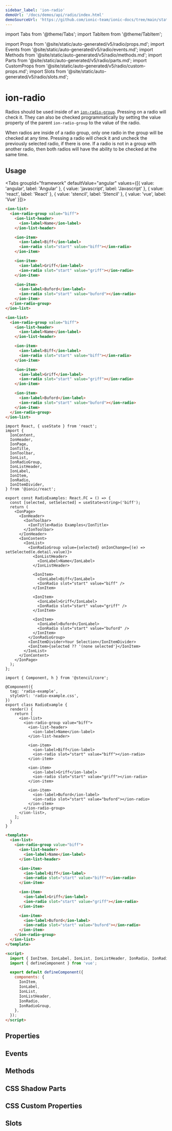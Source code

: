 ```yaml
---
sidebar_label: 'ion-radio'
demoUrl: '/docs/demos/api/radio/index.html'
demoSourceUrl: 'https://github.com/ionic-team/ionic-docs/tree/main/static/demos/api/radio/index.html'
---
```


import Tabs from '@theme/Tabs';
import TabItem from '@theme/TabItem';

import Props from '@site/static/auto-generated/v5/radio/props.md';
import Events from '@site/static/auto-generated/v5/radio/events.md';
import Methods from '@site/static/auto-generated/v5/radio/methods.md';
import Parts from '@site/static/auto-generated/v5/radio/parts.md';
import CustomProps from '@site/static/auto-generated/v5/radio/custom-props.md';
import Slots from '@site/static/auto-generated/v5/radio/slots.md';

# ion-radio

Radios should be used inside of an [`ion-radio-group`](radio-group.md). Pressing on a radio will check it. They can also be checked programmatically by setting the value property of the parent `ion-radio-group` to the value of the radio.

When radios are inside of a radio group, only one radio in the group will be checked at any time. Pressing a radio will check it and uncheck the previously selected radio, if there is one. If a radio is not in a group with another radio, then both radios will have the ability to be checked at the same time.

## Usage

<Tabs groupId="framework" defaultValue="angular" values={[{ value: 'angular', label: 'Angular' }, { value: 'javascript', label: 'Javascript' }, { value: 'react', label: 'React' }, { value: 'stencil', label: 'Stencil' }, { value: 'vue', label: 'Vue' }]}>

<TabItem value="angular">

```html
<ion-list>
  <ion-radio-group value="biff">
    <ion-list-header>
      <ion-label>Name</ion-label>
    </ion-list-header>

    <ion-item>
      <ion-label>Biff</ion-label>
      <ion-radio slot="start" value="biff"></ion-radio>
    </ion-item>

    <ion-item>
      <ion-label>Griff</ion-label>
      <ion-radio slot="start" value="griff"></ion-radio>
    </ion-item>

    <ion-item>
      <ion-label>Buford</ion-label>
      <ion-radio slot="start" value="buford"></ion-radio>
    </ion-item>
  </ion-radio-group>
</ion-list>
```

</TabItem>

<TabItem value="javascript">

```html
<ion-list>
  <ion-radio-group value="biff">
    <ion-list-header>
      <ion-label>Name</ion-label>
    </ion-list-header>

    <ion-item>
      <ion-label>Biff</ion-label>
      <ion-radio slot="start" value="biff"></ion-radio>
    </ion-item>

    <ion-item>
      <ion-label>Griff</ion-label>
      <ion-radio slot="start" value="griff"></ion-radio>
    </ion-item>

    <ion-item>
      <ion-label>Buford</ion-label>
      <ion-radio slot="start" value="buford"></ion-radio>
    </ion-item>
  </ion-radio-group>
</ion-list>
```

</TabItem>

<TabItem value="react">

```tsx
import React, { useState } from 'react';
import {
  IonContent,
  IonHeader,
  IonPage,
  IonTitle,
  IonToolbar,
  IonList,
  IonRadioGroup,
  IonListHeader,
  IonLabel,
  IonItem,
  IonRadio,
  IonItemDivider,
} from '@ionic/react';

export const RadioExamples: React.FC = () => {
  const [selected, setSelected] = useState<string>('biff');
  return (
    <IonPage>
      <IonHeader>
        <IonToolbar>
          <IonTitle>Radio Examples</IonTitle>
        </IonToolbar>
      </IonHeader>
      <IonContent>
        <IonList>
          <IonRadioGroup value={selected} onIonChange={(e) => setSelected(e.detail.value)}>
            <IonListHeader>
              <IonLabel>Name</IonLabel>
            </IonListHeader>

            <IonItem>
              <IonLabel>Biff</IonLabel>
              <IonRadio slot="start" value="biff" />
            </IonItem>

            <IonItem>
              <IonLabel>Griff</IonLabel>
              <IonRadio slot="start" value="griff" />
            </IonItem>

            <IonItem>
              <IonLabel>Buford</IonLabel>
              <IonRadio slot="start" value="buford" />
            </IonItem>
          </IonRadioGroup>
          <IonItemDivider>Your Selection</IonItemDivider>
          <IonItem>{selected ?? '(none selected'}</IonItem>
        </IonList>
      </IonContent>
    </IonPage>
  );
};
```

</TabItem>

<TabItem value="stencil">

```tsx
import { Component, h } from '@stencil/core';

@Component({
  tag: 'radio-example',
  styleUrl: 'radio-example.css',
})
export class RadioExample {
  render() {
    return [
      <ion-list>
        <ion-radio-group value="biff">
          <ion-list-header>
            <ion-label>Name</ion-label>
          </ion-list-header>

          <ion-item>
            <ion-label>Biff</ion-label>
            <ion-radio slot="start" value="biff"></ion-radio>
          </ion-item>

          <ion-item>
            <ion-label>Griff</ion-label>
            <ion-radio slot="start" value="griff"></ion-radio>
          </ion-item>

          <ion-item>
            <ion-label>Buford</ion-label>
            <ion-radio slot="start" value="buford"></ion-radio>
          </ion-item>
        </ion-radio-group>
      </ion-list>,
    ];
  }
}
```

</TabItem>

<TabItem value="vue">

```html
<template>
  <ion-list>
    <ion-radio-group value="biff">
      <ion-list-header>
        <ion-label>Name</ion-label>
      </ion-list-header>

      <ion-item>
        <ion-label>Biff</ion-label>
        <ion-radio slot="start" value="biff"></ion-radio>
      </ion-item>

      <ion-item>
        <ion-label>Griff</ion-label>
        <ion-radio slot="start" value="griff"></ion-radio>
      </ion-item>

      <ion-item>
        <ion-label>Buford</ion-label>
        <ion-radio slot="start" value="buford"></ion-radio>
      </ion-item>
    </ion-radio-group>
  </ion-list>
</template>

<script>
  import { IonItem, IonLabel, IonList, IonListHeader, IonRadio, IonRadioGroup } from '@ionic/vue';
  import { defineComponent } from 'vue';

  export default defineComponent({
    components: {
      IonItem,
      IonLabel,
      IonList,
      IonListHeader,
      IonRadio,
      IonRadioGroup,
    },
  });
</script>
```

</TabItem>

</Tabs>

## Properties

<Props />

## Events

<Events />

## Methods

<Methods />

## CSS Shadow Parts

<Parts />

## CSS Custom Properties

<CustomProps />

## Slots

<Slots />
